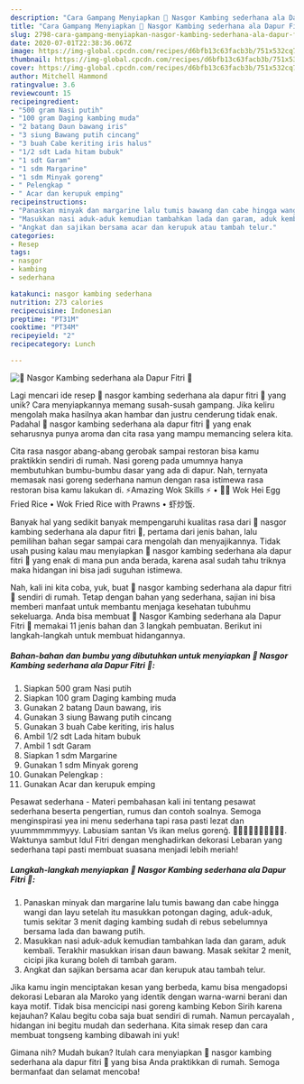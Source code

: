 ```yaml
---
description: "Cara Gampang Menyiapkan 🍚 Nasgor Kambing sederhana ala Dapur Fitri 🍚, Sempurna"
title: "Cara Gampang Menyiapkan 🍚 Nasgor Kambing sederhana ala Dapur Fitri 🍚, Sempurna"
slug: 2798-cara-gampang-menyiapkan-nasgor-kambing-sederhana-ala-dapur-fitri-sempurna
date: 2020-07-01T22:38:36.067Z
image: https://img-global.cpcdn.com/recipes/d6bfb13c63facb3b/751x532cq70/🍚-nasgor-kambing-sederhana-ala-dapur-fitri-🍚-foto-resep-utama.jpg
thumbnail: https://img-global.cpcdn.com/recipes/d6bfb13c63facb3b/751x532cq70/🍚-nasgor-kambing-sederhana-ala-dapur-fitri-🍚-foto-resep-utama.jpg
cover: https://img-global.cpcdn.com/recipes/d6bfb13c63facb3b/751x532cq70/🍚-nasgor-kambing-sederhana-ala-dapur-fitri-🍚-foto-resep-utama.jpg
author: Mitchell Hammond
ratingvalue: 3.6
reviewcount: 15
recipeingredient:
- "500 gram Nasi putih"
- "100 gram Daging kambing muda"
- "2 batang Daun bawang iris"
- "3 siung Bawang putih cincang"
- "3 buah Cabe keriting iris halus"
- "1/2 sdt Lada hitam bubuk"
- "1 sdt Garam"
- "1 sdm Margarine"
- "1 sdm Minyak goreng"
- " Pelengkap "
- " Acar dan kerupuk emping"
recipeinstructions:
- "Panaskan minyak dan margarine lalu tumis bawang dan cabe hingga wangi dan layu setelah itu masukkan potongan daging, aduk-aduk, tumis sekitar 3 menit daging kambing sudah di rebus sebelumnya bersama lada dan bawang putih."
- "Masukkan nasi aduk-aduk kemudian tambahkan lada dan garam, aduk kembali. Terakhir masukkan irisan daun bawang. Masak sekitar 2 menit, cicipi jika kurang boleh di tambah garam."
- "Angkat dan sajikan bersama acar dan kerupuk atau tambah telur."
categories:
- Resep
tags:
- nasgor
- kambing
- sederhana

katakunci: nasgor kambing sederhana 
nutrition: 273 calories
recipecuisine: Indonesian
preptime: "PT31M"
cooktime: "PT34M"
recipeyield: "2"
recipecategory: Lunch

---
```



![🍚 Nasgor Kambing sederhana ala Dapur Fitri 🍚](https://img-global.cpcdn.com/recipes/d6bfb13c63facb3b/751x532cq70/🍚-nasgor-kambing-sederhana-ala-dapur-fitri-🍚-foto-resep-utama.jpg)

Lagi mencari ide resep 🍚 nasgor kambing sederhana ala dapur fitri 🍚 yang unik? Cara menyiapkannya memang susah-susah gampang. Jika keliru mengolah maka hasilnya akan hambar dan justru cenderung tidak enak. Padahal 🍚 nasgor kambing sederhana ala dapur fitri 🍚 yang enak seharusnya punya aroma dan cita rasa yang mampu memancing selera kita.

Cita rasa nasgor abang-abang gerobak sampai restoran bisa kamu praktikkin sendiri di rumah. Nasi goreng pada umumnya hanya membutuhkan bumbu-bumbu dasar yang ada di dapur. Nah, ternyata memasak nasi goreng sederhana namun dengan rasa istimewa rasa restoran bisa kamu lakukan di. ⚡️Amazing Wok Skills ⚡️ • 🍚🦐 Wok Hei Egg Fried Rice • Wok Fried Rice with Prawns • 虾炒饭.

Banyak hal yang sedikit banyak mempengaruhi kualitas rasa dari 🍚 nasgor kambing sederhana ala dapur fitri 🍚, pertama dari jenis bahan, lalu pemilihan bahan segar sampai cara mengolah dan menyajikannya. Tidak usah pusing kalau mau menyiapkan 🍚 nasgor kambing sederhana ala dapur fitri 🍚 yang enak di mana pun anda berada, karena asal sudah tahu triknya maka hidangan ini bisa jadi suguhan istimewa.


Nah, kali ini kita coba, yuk, buat 🍚 nasgor kambing sederhana ala dapur fitri 🍚 sendiri di rumah. Tetap dengan bahan yang sederhana, sajian ini bisa memberi manfaat untuk membantu menjaga kesehatan tubuhmu sekeluarga. Anda bisa membuat 🍚 Nasgor Kambing sederhana ala Dapur Fitri 🍚 memakai 11 jenis bahan dan 3 langkah pembuatan. Berikut ini langkah-langkah untuk membuat hidangannya.

<!--inarticleads1-->

##### Bahan-bahan dan bumbu yang dibutuhkan untuk menyiapkan 🍚 Nasgor Kambing sederhana ala Dapur Fitri 🍚:

1. Siapkan 500 gram Nasi putih
1. Siapkan 100 gram Daging kambing muda
1. Gunakan 2 batang Daun bawang, iris
1. Gunakan 3 siung Bawang putih cincang
1. Gunakan 3 buah Cabe keriting, iris halus
1. Ambil 1/2 sdt Lada hitam bubuk
1. Ambil 1 sdt Garam
1. Siapkan 1 sdm Margarine
1. Gunakan 1 sdm Minyak goreng
1. Gunakan  Pelengkap :
1. Gunakan  Acar dan kerupuk emping


Pesawat sederhana - Materi pembahasan kali ini tentang pesawat sederhana beserta pengertian, rumus dan contoh soalnya. Semoga menginspirasi yea ini menu sederhana tapi rasa pasti lezat dan yuummmmmmyyy. Labusiam santan Vs ikan melus gorenģ. 🥗🥗🥗🥗🍚🍚🍚🍛🍛🍛. Waktunya sambut Idul Fitri dengan menghadirkan dekorasi Lebaran yang sederhana tapi pasti membuat suasana menjadi lebih meriah! 

<!--inarticleads2-->

##### Langkah-langkah menyiapkan 🍚 Nasgor Kambing sederhana ala Dapur Fitri 🍚:

1. Panaskan minyak dan margarine lalu tumis bawang dan cabe hingga wangi dan layu setelah itu masukkan potongan daging, aduk-aduk, tumis sekitar 3 menit daging kambing sudah di rebus sebelumnya bersama lada dan bawang putih.
1. Masukkan nasi aduk-aduk kemudian tambahkan lada dan garam, aduk kembali. Terakhir masukkan irisan daun bawang. Masak sekitar 2 menit, cicipi jika kurang boleh di tambah garam.
1. Angkat dan sajikan bersama acar dan kerupuk atau tambah telur.


Jika kamu ingin menciptakan kesan yang berbeda, kamu bisa mengadopsi dekorasi Lebaran ala Maroko yang identik dengan warna-warni berani dan kaya motif. Tidak bisa mencicipi nasi goreng kambing Kebon Sirih karena kejauhan? Kalau begitu coba saja buat sendiri di rumah. Namun percayalah , hidangan ini begitu mudah dan sederhana. Kita simak resep dan cara membuat tongseng kambing dibawah ini yuk! 

Gimana nih? Mudah bukan? Itulah cara menyiapkan 🍚 nasgor kambing sederhana ala dapur fitri 🍚 yang bisa Anda praktikkan di rumah. Semoga bermanfaat dan selamat mencoba!
